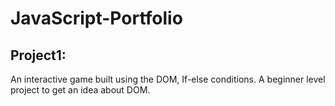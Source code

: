 # JavaScript-Portfolio

## Project1:
An interactive game built using the DOM, If-else conditions. A beginner level project to get an idea about DOM.
